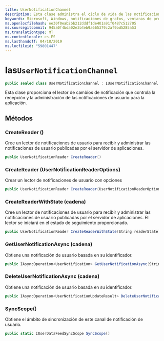 ```yaml
---
title: UserNotificationChannel
description: Esta clase administra el ciclo de vida de las notificaciones de usuario.
keywords: Microsoft, Windows, notificaciones de grafos, ventanas de procedimientos
ms.openlocfilehash: ee30f0eab2bb212dddf1de401a91f0487c512705
ms.sourcegitcommit: 945a0f4bda02e3b4eb9a665379c2af9bd5285a53
ms.translationtype: MT
ms.contentlocale: es-ES
ms.lasthandoff: 04/18/2019
ms.locfileid: "59801447"
---
```

# <a name="class-usernotificationchannel"></a>las`UserNotificationChannel`

```C#
public sealed class UserNotificationChannel : IUserNotificationChannel
```

Esta clase proporciona el lector de cambios de notificación que controla la recepción y la administración de las notificaciones de usuario para la aplicación. 

## <a name="methods"></a>Métodos

### <a name="createreader"></a>CreateReader () 
Cree un lector de notificaciones de usuario para recibir y administrar las notificaciones de usuario publicadas por el servidor de aplicaciones.
```C#
public UserNotificationReader CreateReader()
```

### <a name="createreaderusernotificationreaderoptions"></a>CreateReader (UserNotificationReaderOptions) 
Crear un lector de notificaciones de usuario con opciones 
```C#
public UserNotificationReader CreateReader(UserNotificationReaderOptions options)
```

### <a name="createreaderwithstatestring"></a>CreateReaderWithState (cadena) 
Cree un lector de notificaciones de usuario para recibir y administrar las notificaciones de usuario publicadas por el servidor de aplicaciones. El lector se iniciará en el estado de seguimiento proporcionado. 
```C#
public UserNotificationReader CreateReaderWithState(String readerState)
```

### <a name="getusernotificationasyncstring"></a>GetUserNotificationAsync (cadena)
Obtiene una notificación de usuario basada en su identificador. 
```C#
public IAsyncOperation<UserNotification> GetUserNotificationAsync(String notificationId)
```

### <a name="deleteusernotificationasyncstring"></a>DeleteUserNotificationAsync (cadena)
Obtiene una notificación de usuario basada en su identificador. 
```C#
public IAsyncOperation<UserNotificationUpdateResult> DeleteUserNotificationAsync(String notificationId)
```

### <a name="syncscope"></a>SyncScope()
Obtiene el ámbito de sincronización de este canal de notificación de usuario.
```C#
public static IUserDataFeedSyncScope SyncScope()
```